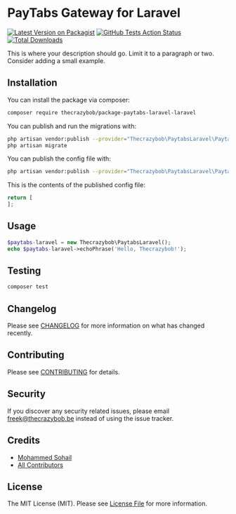 # PayTabs Gateway for Laravel

[![Latest Version on Packagist](https://img.shields.io/packagist/v/thecrazybob/paytabs-laravel.svg?style=flat-square)](https://packagist.org/packages/thecrazybob/paytabs-laravel)
[![GitHub Tests Action Status](https://img.shields.io/github/workflow/status/thecrazybob/paytabs-laravel/run-tests?label=tests)](https://github.com/thecrazybob/paytabs-laravel/actions?query=workflow%3Arun-tests+branch%3Amaster)
[![Total Downloads](https://img.shields.io/packagist/dt/thecrazybob/paytabs-laravel.svg?style=flat-square)](https://packagist.org/packages/thecrazybob/paytabs-laravel)


This is where your description should go. Limit it to a paragraph or two. Consider adding a small example.

## Installation

You can install the package via composer:

```bash
composer require thecrazybob/package-paytabs-laravel-laravel
```

You can publish and run the migrations with:

```bash
php artisan vendor:publish --provider="Thecrazybob\PaytabsLaravel\PaytabsLaravelServiceProvider" --tag="migrations"
php artisan migrate
```

You can publish the config file with:
```bash
php artisan vendor:publish --provider="Thecrazybob\PaytabsLaravel\PaytabsLaravelServiceProvider" --tag="config"
```

This is the contents of the published config file:

```php
return [
];
```

## Usage

``` php
$paytabs-laravel = new Thecrazybob\PaytabsLaravel();
echo $paytabs-laravel->echoPhrase('Hello, Thecrazybob!');
```

## Testing

``` bash
composer test
```

## Changelog

Please see [CHANGELOG](CHANGELOG.md) for more information on what has changed recently.

## Contributing

Please see [CONTRIBUTING](.github/CONTRIBUTING.md) for details.

## Security

If you discover any security related issues, please email freek@thecrazybob.be instead of using the issue tracker.

## Credits

- [Mohammed Sohail](https://github.com/thecrazybob)
- [All Contributors](../../contributors)

## License

The MIT License (MIT). Please see [License File](LICENSE.md) for more information.
